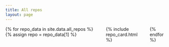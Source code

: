 ```yaml
---
title: All repos
layout: page
---
```


<div id="repos" class="columns is-multiline is-mobile">
{% for repo_data in site.data.all_repos %}
    {% assign repo = repo_data[1] %}
    <div class="column is-3-widescreen is-4-desktop is-6-tablet is-8-mobile">
        {% include repo_card.html %}
    </div>
{% endfor %}
</div>
